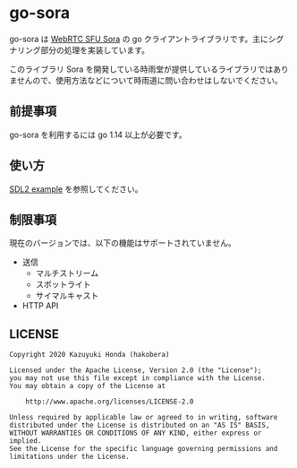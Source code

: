 # go-sora

go-sora は [WebRTC SFU Sora](https://sora.shiguredo.jp/) の go クライアントライブラリです。主にシグナリング部分の処理を実装しています。

このライブラリ Sora を開発している時雨堂が提供しているライブラリではありませんので、使用方法などについて時雨道に問い合わせはしないでください。

## 前提事項

go-sora を利用するには go 1.14 以上が必要です。

## 使い方

[SDL2 example](./examples/sdl2) を参照してください。

## 制限事項

現在のバージョンでは、以下の機能はサポートされていません。

* 送信
  * マルチストリーム
  * スポットライト
  * サイマルキャスト
* HTTP API

## LICENSE

```
Copyright 2020 Kazuyuki Honda (hakobera)

Licensed under the Apache License, Version 2.0 (the "License");
you may not use this file except in compliance with the License.
You may obtain a copy of the License at

    http://www.apache.org/licenses/LICENSE-2.0

Unless required by applicable law or agreed to in writing, software
distributed under the License is distributed on an "AS IS" BASIS,
WITHOUT WARRANTIES OR CONDITIONS OF ANY KIND, either express or implied.
See the License for the specific language governing permissions and
limitations under the License.
```
